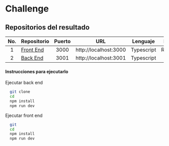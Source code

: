 # Challenge

## Repositorios del resultado

| No. | Repositorio                                                                       | Puerto | URL                    | Lenguaje    | Framework     | 
|:---:|-----------------------------------------------------------------------------------|:------:|------------------------|:-----------:|:-------------:|
| 1   | [Front End]()                                                                     | 3000   | http://localhost:3000  | Typescript  | ReactJS(vite) |
| 2   | [Back End]()                                                                      | 3001   | http://localhost:3001  | Typescript  | Express       |

#### Instrucciones para ejecutarlo

Ejecutar back end
```bash
  git clone 
  cd 
  npm install
  npm run dev
```

Ejecutar front end
```bash
  git 
  cd 
  npm install
  npm run dev
```
